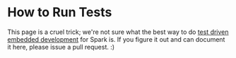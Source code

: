 How to Run Tests
===

This page is a cruel trick; we're not sure what the best way to do [test driven embedded development](http://pragprog.com/book/jgade/test-driven-development-for-embedded-c) for Spark is. If you figure it out and can document it here, please issue a pull request. :)
